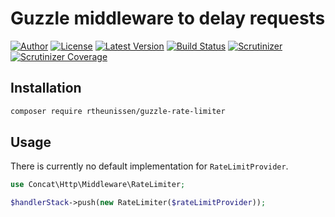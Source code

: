 # Guzzle middleware to delay requests

[![Author](http://img.shields.io/badge/author-@rudi_theunissen-blue.svg?style=flat-square)](https://twitter.com/rudi_theunissen)
[![License](https://img.shields.io/packagist/l/rtheunissen/guzzle-rate-limiter.svg?style=flat-square)](https://packagist.org/packages/rtheunissen/guzzle-rate-limiter)
[![Latest Version](https://img.shields.io/packagist/v/rtheunissen/guzzle-rate-limiter.svg?style=flat-square)](https://packagist.org/packages/rtheunissen/guzzle-rate-limiter)
[![Build Status](https://img.shields.io/travis/rtheunissen/guzzle-rate-limiter.svg?style=flat-square&branch=master)](https://travis-ci.org/rtheunissen/guzzle-rate-limiter)
[![Scrutinizer](https://img.shields.io/scrutinizer/g/rtheunissen/guzzle-rate-limiter.svg?style=flat-square)](https://scrutinizer-ci.com/g/rtheunissen/guzzle-rate-limiter/)
[![Scrutinizer Coverage](https://img.shields.io/scrutinizer/coverage/g/rtheunissen/guzzle-rate-limiter.svg?style=flat-square)](https://scrutinizer-ci.com/g/rtheunissen/guzzle-rate-limiter/)

## Installation

```bash
composer require rtheunissen/guzzle-rate-limiter
```

## Usage

There is currently no default implementation for `RateLimitProvider`.

```php
use Concat\Http\Middleware\RateLimiter;

$handlerStack->push(new RateLimiter($rateLimitProvider));
```
